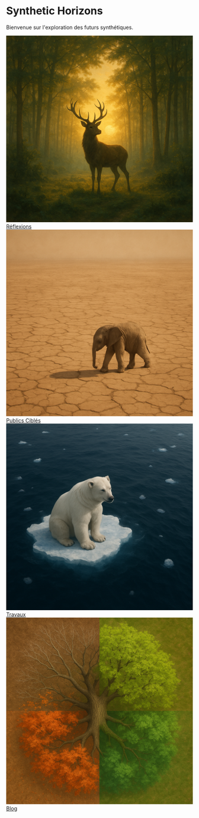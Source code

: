 # Synthetic Horizons


Bienvenue sur l'exploration des futurs synthétiques.

<div class="synth-grid">
  <a href="reflexions" class="synth-item">
    <img src="assets/images/reflexions.png" alt="Réflexions" class="skip-lightbox">
    <span>Réflexions</span>
  </a>
  <a href="publics" class="synth-item">
    <img src="assets/images/publics.png" alt="Publics Ciblés" class="skip-lightbox">
    <span>Publics Ciblés</span>
  </a>
  <a href="travaux" class="synth-item">
    <img src="assets/images/travaux.png" alt="Travaux" class="skip-lightbox">
    <span>Travaux</span>
  </a>
  <a href="blog/" class="synth-item">
    <img src="assets/images/blog.png" alt="Blog" class="skip-lightbox">
    <span>Blog</span>
  </a>
</div>
